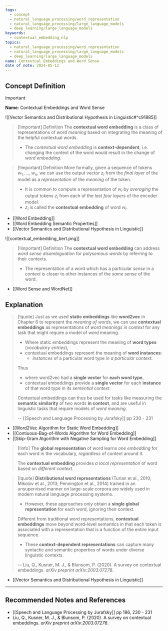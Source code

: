 ```yaml
---
tags:
  - concept
  - natural_language_processing/word_representation
  - natural_language_processing/large_language_models
  - deep_learning/large_language_models
keywords:
  - contextual_embedding_nlp
topics:
  - natural_language_processing/word_representation
  - natural_language_processing/large_language_models
  - deep_learning/large_language_models
name: Contextual Embeddings and Word Sense
date of note: 2024-05-12
---
```


## Concept Definition

>[!important]
>**Name**: Contextual Embeddings and Word Sense

![[Vector Semantics and Distributional Hypothesis in Linguistic#^c91885]]


>[!important] Definition
>The **contextual word embedding** is a class of representations of *word meaning* based on integrating the meaning of the helpful contextual words. 
>- The *contextual word embedding* is **context-dependent**, i.e. changing the context of the word would result in the change of *word embedding*. 

>[!important] Definition
>More formally, given a sequence of tokens $w_{1}\,{,}\ldots{,}\,w_{n}$, we can use the output vector $z_{i}$ from the *final layer* of the model as a *representation* of the *meaning* of the token.
>- It is common to compute a representation of $w_{i}$ by *averaging* the output tokens $z_{i}$ from each of the *last four layers* of the encoder model.
>- $z_{i}$ is called the **contextual embedding** of word $w_{i}$.

- [[Word Embedding]]
- [[Word Embedding Semantic Properties]]
- [[Vector Semantics and Distributional Hypothesis in Linguistic]]

![[contextual_embedding_bert.png]]


>[!important] Definition
>The **contextual word embedding** can address *word sense disambiguation* for *polysemous words* by referring to their contexts.
>- The representation of a word which has a particular *sense* in a *context* is closer to other instances of the *same sense* of the word.

- [[Word Sense and WordNet]]

## Explanation

>[!quote]
>Just as we used **static embeddings** like **word2vec** in Chapter 6 to represent the *meaning of words*, we can use **contextual embeddings** as representations of *word meanings in context* for any task that might require a model of word meaning. 
>- Where static embeddings represent the meaning of **word types** (*vocabulary entries*), 
>- contextual embeddings represent the meaning of **word instances**: 
>	- *instances* of a particular word type *in a particular context*. 
>
>Thus 
>- where word2vec had a **single vector** for **each word type**, 
>- contextual embeddings provide a **single vector** for each **instance** of that word type in its *sentential context*. 
>
>Contextual embeddings can thus be used for tasks like measuring the **semantic similarity** of two words **in context**, and are useful in linguistic tasks that require models of *word meaning*.
>
>-- [[Speech and Language Processing by Jurafsky]] pp 230 - 231

- [[Word2Vec Algorithm for Static Word Embedding]]
- [[Contiuous-Bag-of-Words Algorithm for Word Embedding]]
- [[Skip-Gram Algorithm with Negative Sampling for Word Embedding]]

>[!info]
>The **global representation** of word learns *one embedding* for each word in the vocabulary, *regardless* of context around it.
>
>The **contextual embedding** provides *a local representation* of word based on *different context*.

>[!quote]
>**Distributional word representations** (Turian et al., 2010; Mikolov et al., 2013; Pennington et al., 2014) trained in an unsupervised manner on large-scale corpora are widely used in modern natural language processing systems. 
>- However, these approaches only obtain a **single global representation** for each word, ignoring their context. 
>
>Different from traditional word representations, **contextual embeddings** move beyond word-level semantics in that each token is associated with a representation that is a function of the entire input sequence. 
>- These **context-dependent representations** can capture many syntactic and semantic properties of words under diverse linguistic contexts.
>  
>  
>-- Liu, Q., Kusner, M. J., & Blunsom, P. (2020). A survey on contextual embeddings. _arXiv preprint arXiv:2003.07278_.  

- [[Vector Semantics and Distributional Hypothesis in Linguistic]]



-----------
##  Recommended Notes and References








- [[Speech and Language Processing by Jurafsky]] pp 186, 230 - 231
- Liu, Q., Kusner, M. J., & Blunsom, P. (2020). A survey on contextual embeddings. _arXiv preprint arXiv:2003.07278_.